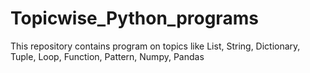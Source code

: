 # Topicwise_Python_programs
This repository contains program on topics like List, String, Dictionary, Tuple, Loop, Function, Pattern, Numpy, Pandas
